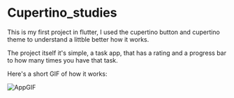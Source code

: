 # Cupertino_studies

This is my first project in flutter, I used the cupertino button and cupertino theme to understand a littble better how it works.

The project itself it's simple, a task app, that has a rating and a progress bar to how many times you have that task.

Here's a short GIF of how it works:


![AppGIF](https://imgur.com/a/AD24z8y)
